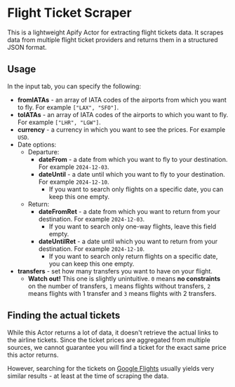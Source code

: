 # Flight Ticket Scraper 

This is a lightweight Apify Actor for extracting flight tickets data. It scrapes data from multiple flight ticket providers and returns them in a structured JSON format.

## Usage

In the input tab, you can specify the following:
- **fromIATAs** - an array of IATA codes of the airports from which you want to fly. For example `["LAX", "SFO"]`.
- **toIATAs** - an array of IATA codes of the airports to which you want to fly. For example `["LHR", "LGW"]`.
- **currency** - a currency in which you want to see the prices. For example `USD`.
- Date options:
    - Departure:
        - **dateFrom** - a date from which you want to fly to your destination. For example `2024-12-03`.
        - **dateUntil** - a date until which you want to fly to your destination. For example `2024-12-10`.
            - If you want to search only flights on a specific date, you can keep this one empty.
    - Return:
        - **dateFromRet** - a date from which you want to return from your destination. For example `2024-12-03`.
            - If you want to search only one-way flights, leave this field empty.
        - **dateUntilRet** - a date until which you want to return from your destination. For example `2024-12-10`.
            - If you want to search only return flights on a specific date, you can keep this one empty.
- **transfers** - set how many transfers you want to have on your flight. 
    - **Watch out!** This one is slightly unintuitive. `0` means **no constraints** on the number of transfers, `1` means flights without transfers, `2` means flights with 1 transfer and `3` means flights with 2 transfers.

## Finding the actual tickets
While this Actor returns a lot of data, it doesn't retrieve the actual links to the airline tickets. Since the ticket prices are aggregated from multiple sources, we cannot guarantee you will find a ticket for the exact same price this actor returns. 

However, searching for the tickets on [Google Flights](https://flights.google.com) usually yields very similar results - at least at the time of scraping the data.